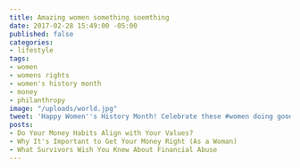 ```yaml
---
title: Amazing women something soemthing
date: 2017-02-28 15:49:00 -05:00
published: false
categories:
- lifestyle
tags:
- women
- womens rights
- women's history month
- money
- philanthropy
image: "/uploads/world.jpg"
tweet: 'Happy Women''s History Month! Celebrate these #women doing good w/ #money. '
posts:
- Do Your Money Habits Align with Your Values?
- Why It's Important to Get Your Money Right (As a Woman)
- What Survivors Wish You Knew About Financial Abuse
---
```


